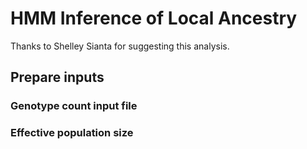 # HMM Inference of Local Ancestry
Thanks to Shelley Sianta for suggesting this analysis.

## Prepare inputs
### Genotype count input file

### Effective population size
